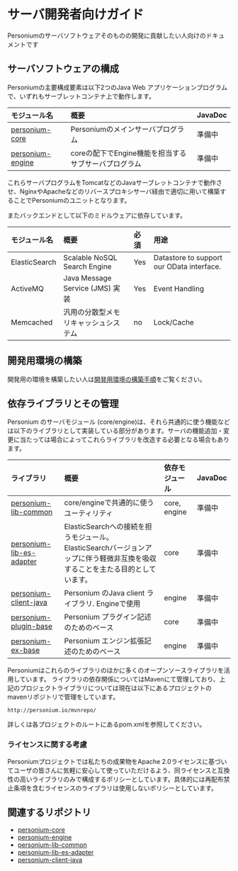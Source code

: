 # サーバ開発者向けガイド

Personiumのサーバソフトウェアそのものの開発に貢献したい人向けのドキュメントです

## サーバソフトウェアの構成

Personiumの主要構成要素は以下2つのJava Web アプリケーションプログラムで、いずれもサーブレットコンテナ上で動作します。

|モジュール名|概要|JavaDoc|
|:--|:--|:--|
|[personium-core](https://github.com/personium/personium-core)|Personiumのメインサーバプログラム|準備中|
|[personium-engine](https://github.com/personium/personium-engine)|coreの配下でEngine機能を担当するサブサーバプログラム|準備中|

これらサーバプログラムをTomcatなどのJavaサーブレットコンテナで動作させ、NginxやApacheなどのリバースプロキシサーバ経由で適切に用いて構築することでPersoniumのユニットとなります。

またバックエンドとして以下のミドルウェアに依存しています。

|モジュール名|概要|必須|用途|
|:--|:--|:--|:--|
|ElasticSearch|Scalable NoSQL Search Engine|Yes|Datastore to support our OData interface.|
|ActiveMQ|Java Message Service (JMS) 実装 |Yes|Event Handling|
|Memcached|汎用の分散型メモリキャッシュシステム|no|Lock/Cache|

## 開発用環境の構築
開発用の環境を構築したい人は[開発用環境の構築手順](./build_development_environment.md)をご覧ください。

## 依存ライブラリとその管理

Personium のサーバモジュール (core/engine)は、それら共通的に使う機能などは以下のライブラリとして実装している部分があります。サーバの機能追加・変更に当たっては場合によってこれらライブラリを改造する必要となる場合もあります。

|ライブラリ|概要|依存モジュール|JavaDoc|
|:--|:--|:--|:--|
|[personium-lib-common](https://github.com/personium/personium-lib-common)|core/engineで共通的に使うユーティリティ|core, engine|準備中|
|[personium-lib-es-adapter](https://github.com/personium/personium-lib-es-adapter)|ElasticSearchへの接続を担うモジュール。ElasticSearchバージョンアップに伴う軽微非互換を吸収することを主たる目的としています。|core|準備中|
|[personium-client-java](https://github.com/personium/personium-client-java)|Personium のJava client ライブラリ. Engineで使用|engine|準備中|
|[personium-plugin-base](https://github.com/personium/personium-plugin-base)|Personium プラグイン記述のためのベース|core|準備中|
|[personium-ex-base](https://github.com/personium/personium-ex-base)|Personium エンジン拡張記述のためのベース|engine|準備中|

Personiumはこれらのライブラリのほかに多くのオープンソースライブラリを活用しています。
ライブラリの依存関係についてはMavenにて管理しており、上記のプロジェクトライブラリについては現在は以下にあるプロジェクトのmavenリポジトリで管理をしています。

    http://personium.io/mvnrepo/

詳しくは各プロジェクトのルートにあるpom.xmlを参照してください。

### ライセンスに関する考慮

Personiumプロジェクトでは私たちの成果物をApache 2.0ライセンスに基づいてユーザの皆さんに気軽に安心して使っていただけるよう、同ライセンスと互換性の高いライブラリのみで構成するポリシーとしています。具体的には再配布禁止条項を含むライセンスのライブラリは使用しないポリシーとしています。

## 関連するリポジトリ

* [personium-core](https://github.com/personium/personium-core)
* [personium-engine](https://github.com/personium/personium-engine)
* [personium-lib-common](https://github.com/personium/personium-lib-common)
* [personium-lib-es-adapter](https://github.com/personium/personium-lib-es-adapter)
* [personium-client-java](https://github.com/personium/personium-client-java)

